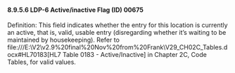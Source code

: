 #### 8.9.5.6 LDP-6 Active/inactive Flag (ID) 00675

Definition: This field indicates whether the entry for this location is currently an active, that is, valid, usable entry (disregarding whether it’s waiting to be maintained by housekeeping). Refer to file:///E:\V2\v2.9%20final%20Nov%20from%20Frank\V29_CH02C_Tables.docx#HL70183[HL7 Table 0183 - Active/Inactive] in Chapter 2C, Code Tables, for valid values.

